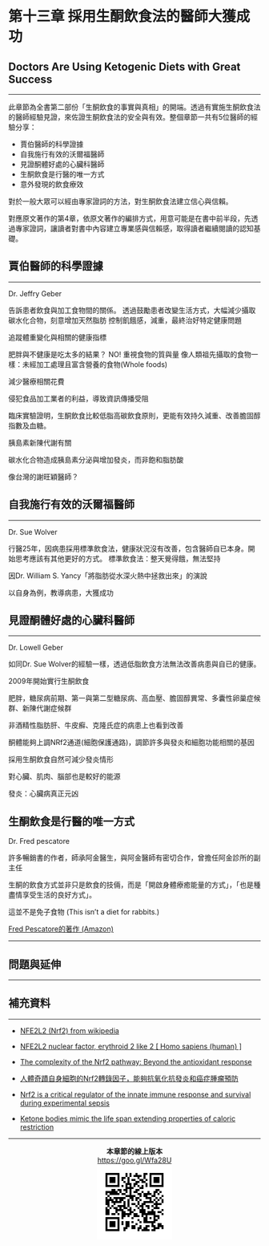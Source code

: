 # 第十三章 採用生酮飲食法的醫師大獲成功

## Doctors Are Using Ketogenic Diets with Great Success

---

此章節為全書第二部份「生酮飲食的事實與真相」的開端。透過有實施生酮飲食法的醫師經驗見證，來佐證生酮飲食法的安全與有效。整個章節一共有5位醫師的經驗分享：
* 賈伯醫師的科學證據
* 自我施行有效的沃爾福醫師
* 見證酮體好處的心臟科醫師
* 生酮飲食是行醫的唯一方式
* 意外發現的飲食療效

對於一般大眾可以經由專家證詞的方法，對生酮飲食法建立信心與信賴。

對應原文著作的第4章，依原文著作的編排方式，用意可能是在書中前半段，先透過專家證詞，讓讀者對書中內容建立專業感與信賴感，取得讀者繼續閱讀的認知基礎。

## 賈伯醫師的科學證據

---

Dr. Jeffry Geber

告訴患者飲食與加工食物間的關係。
透過鼓勵患者改變生活方式，大幅減少攝取碳水化合物，刻意增加天然脂肪
控制飢餓感，減重，最終治好特定健康問題

追蹤體重變化與相關的健康指標

肥胖與不健康是吃太多的結果？ NO!
重視食物的質與量
像人類祖先攝取的食物一樣：未經加工處理且富含營養的食物(Whole foods)

減少醫療相關花費

侵犯食品加工業者的利益，導致資訊傳播受阻

臨床實驗證明，生酮飲食比較低脂高碳飲食原則，更能有效持久減重、改善膽固醇指數及血糖。

胰島素新陳代謝有關

碳水化合物造成胰島素分泌與增加發炎，而非飽和脂肪酸

像台灣的謝旺穎醫師？

## 自我施行有效的沃爾福醫師

---

Dr. Sue Wolver

行醫25年，因病患採用標準飲食法，健康狀況沒有改善，包含醫師自已本身。開始思考應該有其他更好的方式。
標準飲食法：整天覺得餓，無法堅持

因Dr. William S. Yancy「將脂肪從水深火熱中拯救出來」的演說

以自身為例，教導病患，大獲成功

## 見證酮體好處的心臟科醫師

---

Dr. Lowell Geber

如同Dr. Sue Wolver的經驗一樣，透過低脂飲食方法無法改善病患與自已的健康。

2009年開始實行生酮飲食

肥胖，糖尿病前期、第一與第二型糖尿病、高血壓、膽固醇異常、多囊性卵巢症候群、新陳代謝症候群

非酒精性脂肪肝、牛皮癬、克隆氏症的病患上也看到改善

酮體能夠上調NRf2通道(細胞保護通路)，調節許多與發炎和細胞功能相關的基因

採用生酮飲食自然可減少發炎情形

對心臟、肌肉、腦部也是較好的能源

發炎：心臟病真正元凶

## 生酮飲食是行醫的唯一方式

Dr. Fred pescatore

許多暢銷書的作者，師承阿金醫生，與阿金醫師有密切合作，曾擔任阿金診所的副主任

生酮的飲食方式並非只是飲食的技倆，而是「開啟身體療癒能量的方式」，「也是種盡情享受生活的良好方式」。

這並不是免子食物 (This isn’t a diet for rabbits.)



[Fred Pescatore的著作 (Amazon)](https://www.amazon.com/Fred-Pescatore/e/B000APPPIM/ref=sr_ntt_srch_lnk_1?qid=1510358432&sr=8-1 "Books by Fred Pescatore on Amazon")

---



## 問題與延伸

---



## 補充資料

---

* [NFE2L2 (Nrf2) from wikipedia](https://en.wikipedia.org/wiki/NFE2L2)

* [NFE2L2 nuclear factor, erythroid 2 like 2 \[ Homo sapiens \(human\) \]](https://www.ncbi.nlm.nih.gov/gene/4780)

* [The complexity of the Nrf2 pathway: Beyond the antioxidant response](https://www.ncbi.nlm.nih.gov/pmc/articles/PMC4785809/)

* [人體奇蹟自身細胞的Nrf2轉錄因子，能夠抗氧化抗發炎和癌症腫瘤預防](http://health54321.weebly.com/20581242473603935338/nrf2)

* [Nrf2 is a critical regulator of the innate immune response and survival during experimental sepsis](https://www.jci.org/articles/view/JCI25790)

* [Ketone bodies mimic the life span extending properties of caloric restriction](http://onlinelibrary.wiley.com/doi/10.1002/iub.1627/full)

---

<p align="center">
<b>本章節的線上版本</b>
<br />
<a href="https://goo.gl/Wfa28U" title="第十三章 採用生酮飲食法的醫師大獲成功">https://goo.gl/Wfa28U</a>
<br />
<img alt="第十三章 採用生酮飲食法的醫師大獲成功" src="/assets/chart-13.png" />
</p>
